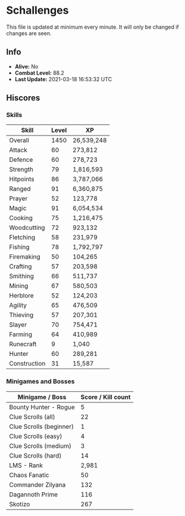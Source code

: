# Schallenges

This file is updated at minimum every minute. It will only be changed if changes are seen.

## Info

 - **Alive:** No
 - **Combat Level:** 88.2
 - **Last Update:** 2021-03-18 16:53:32 UTC

## Hiscores

### Skills

| Skill | Level | XP |
|--|--|--|
| Overall | 1450 | 26,539,248 |
| Attack | 60 | 273,812 |
| Defence | 60 | 278,723 |
| Strength | 79 | 1,816,593 |
| Hitpoints | 86 | 3,787,066 |
| Ranged | 91 | 6,360,875 |
| Prayer | 52 | 123,778 |
| Magic | 91 | 6,054,534 |
| Cooking | 75 | 1,216,475 |
| Woodcutting | 72 | 923,132 |
| Fletching | 58 | 231,979 |
| Fishing | 78 | 1,792,797 |
| Firemaking | 50 | 104,265 |
| Crafting | 57 | 203,598 |
| Smithing | 66 | 511,737 |
| Mining | 67 | 580,503 |
| Herblore | 52 | 124,203 |
| Agility | 65 | 476,509 |
| Thieving | 57 | 207,301 |
| Slayer | 70 | 754,471 |
| Farming | 64 | 410,989 |
| Runecraft | 9 | 1,040 |
| Hunter | 60 | 289,281 |
| Construction | 31 | 15,587 |

### Minigames and Bosses

| Minigame / Boss | Score / Kill count |
|--|--|
| Bounty Hunter - Rogue | 5 |
| Clue Scrolls (all) | 22 |
| Clue Scrolls (beginner) | 1 |
| Clue Scrolls (easy) | 4 |
| Clue Scrolls (medium) | 3 |
| Clue Scrolls (hard) | 14 |
| LMS - Rank | 2,981 |
| Chaos Fanatic | 50 |
| Commander Zilyana | 132 |
| Dagannoth Prime | 116 |
| Skotizo | 267 |
